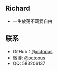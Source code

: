 ## Richard

* 一生放荡不羁爱自由

## 联系

* GitHub：[@octopus](https://github.com/octopusy)
* 微博: [@octopus](http://weibo.com/octopus)
* QQ:  583206137
<!--
## Skill Keywords

#### Software Engineer Keywords
<div class="btn-inline">
    {% for keyword in site.skill_software_keywords %}
    <button class="btn btn-outline" type="button">{{ keyword }}</button>
    {% endfor %}
</div>

#### Mobile Developer Keywords
<div class="btn-inline">
    {% for keyword in site.skill_mobile_app_keywords %}
    <button class="btn btn-outline" type="button">{{ keyword }}</button>
    {% endfor %}
</div>

#### 智能作坊---分享人工智能领域资讯和开发技术

![背景图](/assets/images/qrcode.jpg)-->
